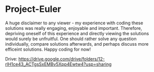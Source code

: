 # Project-Euler

A huge disclaimer to any viewer - my experience with coding these solutions was really engaging, enjoyable and important. Therefore, depriving oneself of this experience and directly viewing the solutions would surely be unfruitful. One should rather solve any question individually, compare solutions afterwards, and perhaps discuss more efficeint solutions. Happy coding for now!

Drive: https://drive.google.com/drive/folders/12-rlH1ce43_ACTgsSxEMBv5Xpp4Ewtw4?usp=sharing
